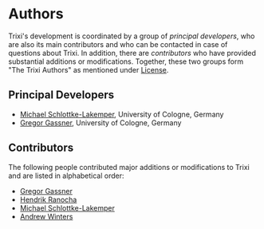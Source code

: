 # Authors

Trixi's development is coordinated by a group of *principal developers*,
who are also its main contributors and who can be contacted in case of
questions about Trixi. In addition, there are *contributors* who have
provided substantial additions or modifications. Together, these two groups form
"The Trixi Authors" as mentioned under [License](@ref).

## Principal Developers
* [Michael Schlottke-Lakemper](https://www.mi.uni-koeln.de/NumSim/schlottke-lakemper),
  University of Cologne, Germany
* [Gregor Gassner](https://www.mi.uni-koeln.de/NumSim/gregor-gassner),
  University of Cologne, Germany

## Contributors
The following people contributed major additions or modifications to Trixi and
are listed in alphabetical order:

* [Gregor Gassner](https://www.mi.uni-koeln.de/NumSim/gregor-gassner)
* [Hendrik Ranocha](https://ranocha.de)
* [Michael Schlottke-Lakemper](https://www.mi.uni-koeln.de/NumSim/schlottke-lakemper)
* [Andrew Winters](https://liu.se/en/employee/andwi94)

